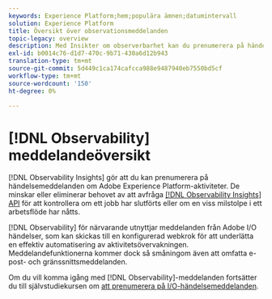 ```yaml
---
keywords: Experience Platform;hem;populära ämnen;datumintervall
solution: Experience Platform
title: Översikt över observationsmeddelanden
topic-legacy: overview
description: Med Insikter om observerbarhet kan du prenumerera på händelsemeddelanden om Adobe Experience Platform-aktiviteter. De minskar eller eliminerar behovet av att avfråga API:t för observabilitetsinsikter för att kontrollera om ett jobb har slutförts eller om en viss milstolpe i ett arbetsflöde har nåtts.
exl-id: b0014c76-d1d7-470c-9b71-430a6d12b943
translation-type: tm+mt
source-git-commit: 5d449c1ca174cafcca988e9487940eb7550bd5cf
workflow-type: tm+mt
source-wordcount: '150'
ht-degree: 0%

---
```


# [!DNL Observability] meddelandeöversikt

[!DNL Observability Insights] gör att du kan prenumerera på händelsemeddelanden om Adobe Experience Platform-aktiviteter. De minskar eller eliminerar behovet av att avfråga [[!DNL Observability Insights] API](../api/overview.md) för att kontrollera om ett jobb har slutförts eller om en viss milstolpe i ett arbetsflöde har nåtts.

[!DNL Observability] för närvarande utnyttjar meddelanden från Adobe I/O händelser, som kan skickas till en konfigurerad webkrok för att underlätta en effektiv automatisering av aktivitetsövervakningen. Meddelandefunktionerna kommer dock så småningom även att omfatta e-post- och gränssnittsmeddelanden.

Om du vill komma igång med [!DNL Observability]-meddelanden fortsätter du till självstudiekursen om [att prenumerera på I/O-händelsemeddelanden](./subscribe.md).
